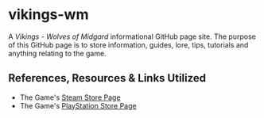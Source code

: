 # vikings-wm
A *Vikings - Wolves of Midgard* informational GitHub page site. The purpose of this GitHub page is to store information, guides, lore, tips, tutorials and anything relating to the game.
## References, Resources & Links Utilized
- The Game's [Steam Store Page](http://store.steampowered.com/app/404590/Vikings__Wolves_of_Midgard/)
- The Game's [PlayStation Store Page](https://www.playstation.com/en-us/games/vikings-wolves-of-midgard-ps4/)
